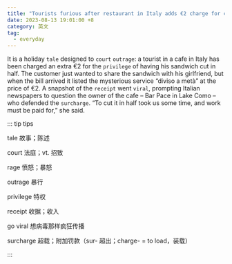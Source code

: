 ```yaml
---
title: "Tourists furious after restaurant in Italy adds €2 charge for cutting sandwich in half"
date: 2023-08-13 19:01:00 +8
category: 英文
tag:
  - everyday
---
```


It is a holiday `tale` designed to `court` `outrage`: a tourist in a cafe in Italy has been charged an extra €2 for the `privilege` of having his sandwich cut in half. The customer just wanted to share the sandwich with his girlfriend, but when the bill arrived it listed the mysterious service “diviso a metà” at the price of €2. A snapshot of the `receipt` went `viral`, prompting Italian newspapers to question the owner of the cafe – Bar Pace in Lake Como – who defended the `surcharge`. “To cut it in half took us some time, and work must be paid for,” she said.

::: tip tips

tale 故事；陈述

court 法庭；vt. 招致

rage 愤怒；暴怒

outrage 暴行

privilege 特权

receipt 收据；收入

go viral 想病毒那样疯狂传播

surcharge 超载；附加罚款（sur- 超出；charge- = to load，装载）

:::
